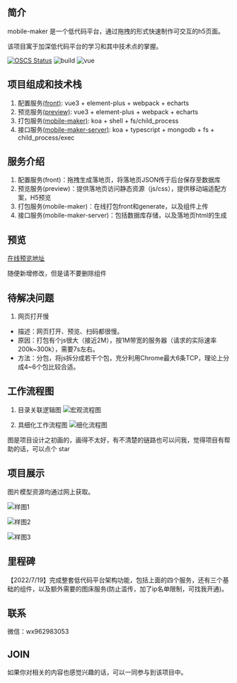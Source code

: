 ## 简介

mobile-maker 是一个低代码平台，通过拖拽的形式快速制作可交互的h5页面。

该项目寓于加深低代码平台的学习和其中技术点的掌握。  

[![OSCS Status](https://www.oscs1024.com/platform/badge/iamwhj/mobile-maker-server.svg?size=small)](https://www.oscs1024.com/project/iamwhj/mobile-maker-server?ref=badge_small) ![build](https://img.shields.io/github/license/iamwhj/mobile-maker) ![vue](https://img.shields.io/github/languages/top/iamwhj/mobile-maker)

## 项目组成和技术栈

1. 配置服务[(front)](https://github.com/iamwhj/mobile-maker/tree/master/packages/front): vue3 + element-plus + webpack + echarts
2. 预览服务[(preview)](https://github.com/iamwhj/mobile-maker/tree/master/packages/generate): vue3 + element-plus + webpack + echarts
3. 打包服务[(mobile-maker)](https://github.com/iamwhj/mobile-maker): koa + shell + fs/child_process
4. 接口服务[(mobile-maker-server)](https://github.com/iamwhj/mobile-maker-server): koa + typescript + mongodb + fs + child_process/exec

## 服务介绍

1. 配置服务(front)：拖拽生成落地页，将落地页JSON传于后台保存至数据库
2. 预览服务(preview)：提供落地页访问静态资源（js/css），提供移动端适配方案，H5预览
3. 打包服务(mobile-maker)：在线打包front和generate，以及组件上传
4. 接口服务(mobile-maker-server)：包括数据库存储，以及落地页html的生成

## 预览

[在线预览地址](http://121.37.148.236/)  

随便新增修改，但是请不要删除组件

## 待解决问题

1. 网页打开慢  

- 描述：网页打开、预览、扫码都很慢。  
- 原因：打包有个js很大（接近2M），按1M带宽的服务器（请求的实际速率200k~300k），需要7s左右。  
- 方法：分包，将js拆分成若干个包，充分利用Chrome最大6条TCP，理论上分成4~6个包比较合适。  

## 工作流程图

1. 目录关联逻辑图
![宏观流程图](http://121.37.148.236:3301/image/upload_dd8998d639c6ca84eb4156cdda9e02ba.jpg)

2. 具细化工作流程图
![细化流程图](http://121.37.148.236:3301/image/upload_79e3455c3d126b02e7eaef6d7874b2ff.jpg)  

图是项目设计之初画的，画得不太好，有不清楚的链路也可以问我，觉得项目有帮助的话，可以点个 star

## 项目展示

图片模型资源均通过网上获取。

![样图1](https://s1.ax1x.com/2022/07/26/jxIHu8.jpg)

![样图2](https://s1.ax1x.com/2022/07/26/jxIqHg.jpg)

![样图3](https://s1.ax1x.com/2022/07/26/jxIxCn.jpg)


## 里程碑

【2022/7/19】完成整套低代码平台架构功能，包括上面的四个服务，还有三个基础的组件，以及额外需要的图床服务(防止滥传，加了ip名单限制，可找我开通)。  

## 联系

微信：wx962983053

## JOIN

如果你对相关的内容也感觉兴趣的话，可以一同参与到该项目中。

